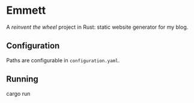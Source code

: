 # Emmett

A _reinvent the wheel_ project in Rust: static website generator for my blog.

## Configuration

Paths are configurable in `configuration.yaml`.

## Running

  cargo run
